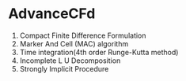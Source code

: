 # AdvanceCFd
1. Compact Finite Difference Formulation
2. Marker And Cell (MAC) algorithm
3. Time integration(4th order Runge-Kutta method)
4. Incomplete L U Decomposition
5.  Strongly Implicit Procedure
